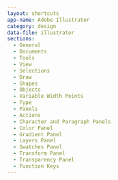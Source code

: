 ```yaml
---
layout: shortcuts
app-name: Adobe Illustrator
category: design
data-file: illustrator
sections:
  - General
  - Documents
  - Tools
  - View
  - Selections
  - Draw
  - Shapes
  - Objects
  - Variable Width Points
  - Type
  - Panels
  - Actions
  - Character and Paragraph Panels
  - Color Panel
  - Gradient Panel
  - Layers Panel
  - Swatches Panel
  - Transform Panel
  - Transparency Panel
  - Function Keys
---
```

